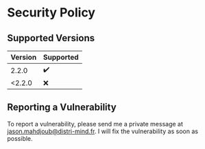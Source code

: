 # Security Policy

## Supported Versions

| Version | Supported          |
| ------- | ------------------ |
| 2.2.0   | :heavy_check_mark: |
| <2.2.0  | :x:                |

## Reporting a Vulnerability

To report a vulnerability, please send me a private message at jason.mahdjoub@distri-mind.fr. I will fix the vulnerability as soon as possible.



